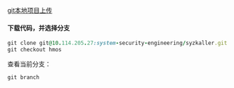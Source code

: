 [git本地项目上传](https://blog.csdn.net/Natsuago/article/details/145646982)

#### 下载代码，并选择分支

```ruby
git clone git@10.114.205.27:system-security-engineering/syzkaller.git
git checkout hmos
```

查看当前分支：

```java
git branch
```
